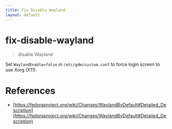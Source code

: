 ```yaml
---
title: Fix Disable Wayland
layout: default
---
```


# fix-disable-wayland

> disable Wayland

Set `WaylandEnable=false` in `/etc/gdm/custom.conf` to force login screen to use Xorg (X11).

# References

* [https://fedoraproject.org/wiki/Changes/WaylandByDefault#Detailed_Description](https://fedoraproject.org/wiki/Changes/WaylandByDefault#Detailed_Description)
